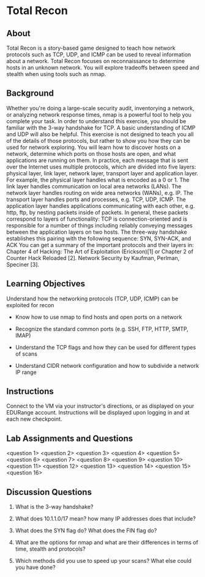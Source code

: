 # Total Recon

## About

Total Recon is a story-based game designed to teach how network
protocols such as TCP, UDP, and ICMP can be used to reveal information about
a network. Total Recon focuses on reconnaissance to determine hosts in an
unknown network. You will explore tradeoffs between speed and stealth when
using tools such as nmap.

## Background

Whether you're doing a large-scale security audit, inventorying a network, or
analyzing network response times, nmap is a powerful tool to help you complete
your task. In order to understand this exercise, you should be familiar with the
3-way handshake for TCP. A basic understanding of ICMP and UDP will also
be helpful. This exercise is not designed to teach you all of the details of those
protocols, but rather to show you how they can be used for network exploring.
You will learn how to discover hosts on a network, determine which ports on
those hosts are open, and what applications are running on them.
In practice, each message that is sent over the Internet uses multiple protocols,
which are divided into five layers: physical layer, link layer, network layer,
transport layer and application layer. For example, the physical layer handles
what is encoded as a 0 or 1. The link layer handles communication on local area
networks (LANs). The network layer handles routing on wide area networks
(WANs), e.g. IP. The transport layer handles ports and processes, e.g. TCP,
UDP, ICMP. The application layer handles applications communicating with
each other, e.g. http, ftp, by nesting packets inside of packets. In general, these
packets correspond to layers of functionality: TCP is connection-oriented and is
responsible for a number of things including reliably conveying messages between
the application layers on two hosts. The three-way handshake establishes this
pairing with the following sequence: SYN, SYN-ACK, and ACK You can get a
summary of the important protocols and their layers in: Chapter 4 of Hacking:
The Art of Exploitation (Erickson)[1] or Chapter 2 of Counter Hack Reloaded
[2]. Network Security by Kaufman, Perlman, Speciner [3].

## Learning Objectives

Understand how the networking protocols (TCP, UDP, ICMP) can be
exploited for recon

- Know how to use nmap to find hosts and open ports on a network

- Recognize the standard common ports (e.g. SSH, FTP, HTTP, SMTP,
IMAP)

- Understand the TCP flags and how they can be used for different types of
scans

- Understand CIDR network configuration and how to subdivide a network
IP range

## Instructions

Connect to the VM via your instructor's directions, or as displayed on your
EDURange account. Instructions will be displayed upon logging in and at each
new checkpoint.

## Lab Assignments and Questions

<question 1>
<question 2>
<question 3>
<question 4>
<question 5>
<question 6>
<question 7>
<question 8>
<question 9>
<question 10>
<question 11>
<question 12>
<question 13>
<question 14>
<question 15>
<question 16>

## Discussion Questions

1. What is the 3-way handshake?

2. What does 10.1.1.0/17 mean? how many IP addresses does that include?

3. What does the SYN flag do? What does the FIN flag do?

4. What are the options for nmap and what are their differences in terms of
time, stealth and protocols?

5. Which methods did you use to speed up your scans? What else could you
have done?